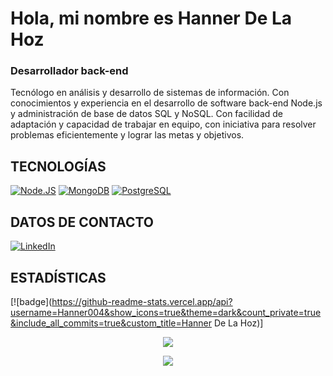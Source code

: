 # Hola, mi nombre es Hanner De La Hoz
### Desarrollador back-end

Tecnólogo en análisis y desarrollo de sistemas de información. Con conocimientos y experiencia en el desarrollo de software back-end Node.js y administración de base de datos SQL y NoSQL. Con facilidad de adaptación y capacidad de trabajar en equipo, con iniciativa para resolver problemas eficientemente y lograr las metas y objetivos.

## TECNOLOGÍAS
[![Node.JS](https://img.shields.io/badge/Node.js-339933?style=for-the-badge&logo=nodedotjs&logoColor=white)]()
[![MongoDB](https://img.shields.io/badge/MongoDB-4EA94B?style=for-the-badge&logo=mongodb&logoColor=white)]()
[![PostgreSQL](https://img.shields.io/badge/PostgreSQL-316192?style=for-the-badge&logo=postgresql&logoColor=white)]()

## DATOS DE CONTACTO
[![LinkedIn](https://img.shields.io/badge/LinkedIn-0077B5?style=for-the-badge&logo=linkedin&logoColor=white)](https://www.linkedin.com/in/hannerdlh)

## ESTADÍSTICAS

[![badge](https://github-readme-stats.vercel.app/api?username=Hanner004&show_icons=true&theme=dark&count_private=true&include_all_commits=true&custom_title=Hanner De La Hoz)]

<p align="center">
<img src="https://github-readme-stats.vercel.app/api?username=Hanner004&show_icons=true&theme=dark&count_private=true&include_all_commits=true&custom_title=Hanner De La Hoz">
</p>

<p align="center">
  <img src="https://github-readme-stats.vercel.app/api/top-langs/?username=Hanner004&layout=compact&theme=dark" />
</p>
